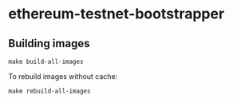 # ethereum-testnet-bootstrapper

## Building images

`make build-all-images`

To rebuild images without cache:

`make rebuild-all-images`